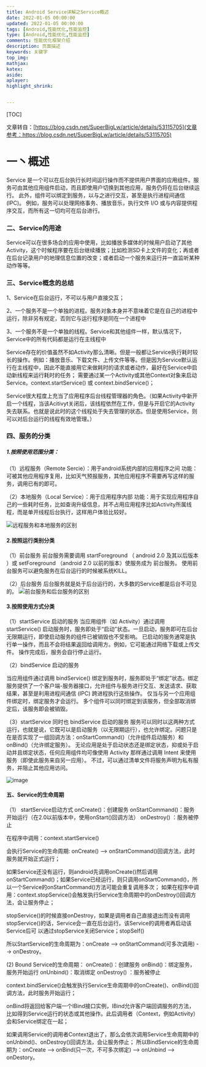 ```yaml
---
title: Android Service详解之Service概述
date: 2022-01-05 00:00:00
updated: 2022-01-05 00:00:00
tags: [Android,性能优化,性能监控]
type: [Android,性能优化,性能监控]
comments: 性能优化框架介绍
description: 页面描述
keywords: 关键字
top_img:
mathjax:
katex:
aside:
aplayer:
highlight_shrink:


---
```


[TOC]



文章转自：[https://blog.csdn.net/SuperBigLw/article/details/53115705](文章参考：https://blog.csdn.net/SuperBigLw/article/details/53115705)

# 一丶概述

Service 是一个可以在后台执行长时间运行操作而不提供用户界面的应用组件。服务可由其他应用组件启动，而且即使用户切换到其他应用，服务仍将在后台继续运行。 此外，组件可以绑定到服务，以与之进行交互，甚至是执行进程间通信 (IPC)。 例如，服务可以处理网络事务、播放音乐，执行文件 I/O 或与内容提供程序交互，而所有这一切均可在后台进行。

### 二、Service的用途
Service可以在很多场合的应用中使用，比如播放多媒体的时候用户启动了其他Activity，这个时候程序要在后台继续播放；比如检测SD卡上文件的变化；再或者在后台记录用户的地理信息位置的改变；或者启动一个服务来运行并一直监听某种动作等等。

### 三、Service概念的总结
1、Service在后台运行，不可以与用户直接交互；
    
2、一个服务不是一个单独的进程。服务对象本身并不意味着它是在自己的进程中运行，除非另有规定，否则它与运行程序是同在一个进程中

3、一个服务不是一个单独的线程。Service和其他组件一样，默认情况下，Service中的所有代码都是运行在主线程中

Service存在的价值虽然不如Activity那么清晰。但是一般都让Service执行耗时较长的操作。例如：播放音乐、下载文件、上传文件等等。但是因为Service默认运行在主线程中，因此不能直接用它来做耗时的请求或者动作，最好在Service中启动新线程来运行耗时的任务；
需要通过某一个Activity或其他Context对象来启动Service。context.startService() 或 context.bindService()；

Service很大程度上充当了应用程序后台线程管理器的角色。（如果Activity中新开启一个线程，当该Acitivyt关闭后，该线程依然在工作，但是与开启它的Activity失去联系。也就是说此时的这个线程处于失去管理的状态。但是使用Service，则可以对后台运行的线程有效地管理。）

### 四、服务的分类

##### 1.按照使用范围分类：
（1）远程服务（Remote Sercie）：用于android系统内部的应用程序之间
功能：可被其他应用程序复用，比如天气预报服务，其他应用程序不需要再写这样的服务，调用已有的即可。

（2）本地服务（Local Service）：用于应用程序内部
功能：用于实现应用程序自己的一些耗时任务，比如查询升级信息，并不占用应用程序比如Activity所属线程，而是单开线程后台执行，这样用户体验比较好。

![远程服务和本地服务的区别](https://note.youdao.com/yws/res/33545/A021472F39C949C8A4A8B83B10035880)

#### 2.按照运行类别分类
（1）前台服务
前台服务需要调用 startForeground （ android 2.0 及其以后版本 ）或 setForeground （android 2.0 以前的版本）使服务成为 前台服务。
使用前台服务可以避免服务在后台运行的时候被系统KILL。

（2）后台服务
后台服务就是处于后台运行的，大多数的Service都是后台不可见的。
![前台服务和后台服务的区别](https://note.youdao.com/yws/res/33555/D235CFCF429246D7B4A04E2F7D1CBBDE)

#### 3.按照使用方式分类

（1）startService 启动的服务
当应用组件（如 Activity）通过调用 startService() 启动服务时，服务即处于“启动”状态。一旦启动，服务即可在后台无限期运行，即使启动服务的组件已被销毁也不受影响。 已启动的服务通常是执行单一操作，而且不会将结果返回给调用方。例如，它可能通过网络下载或上传文件。 操作完成后，服务会自行停止运行。

（2）bindService 启动的服务

当应用组件通过调用 bindService() 绑定到服务时，服务即处于“绑定”状态。绑定服务提供了一个客户端-服务器接口，允许组件与服务进行交互、发送请求、获取结果，甚至是利用进程间通信 (IPC) 跨进程执行这些操作。 仅当与另一个应用组件绑定时，绑定服务才会运行。 多个组件可以同时绑定到该服务，但全部取消绑定后，该服务即会被销毁。

（3）startService 同时也 bindService 启动的服务
服务可以同时以这两种方式运行，也就是说，它既可以是启动服务（以无限期运行），也允许绑定。问题只是在是否实现了一组回调方法：onStartCommand()（允许组件启动服务）和 onBind()（允许绑定服务）。
无论应用是处于启动状态还是绑定状态，抑或处于启动并且绑定状态，任何应用组件均可像使用 Activity 那样通过调用 Intent 来使用服务（即使此服务来自另一应用）。 不过，可以通过清单文件将服务声明为私有服务，并阻止其他应用访问。

![image](https://note.youdao.com/yws/res/33566/163480560DEF41F5824099295B605040)

#### 五、Service的生命周期

（1） startService启动方式
onCreate()：创建服务
onStartCommand()：服务开始运行（在2.0以前版本中，使用onStart()回调方法）
onDestroy() ：服务被停止

在程序中调用：context.startService() 

会执行Service的生命周期: onCreate() ——> onStartCommand()回调方法，此时服务就开始正式运行；

如果Service还没有运行，则android先调用onCreate()然后调用onStartCommand()；如果Service已经运行，则只调用onStartCommand()，所以一个Service的onStartCommand()方法可能会重复调用多次；
如果在程序中调用：context.stopService()会触发执行Service生命周期中的onDestroy()回调方法，会让服务停止；

stopService()的时候直接onDestroy，如果是调用者自己直接退出而没有调用stopService()的话，Service会一直在后台运行。该Service的调用者再启动该Service后可 以通过stopService关闭Service；stopSelf()

所以StartService的生命周期为：onCreate --> onStartCommand(可多次调用) --> onDestroy。

(2) Bound Service的生命周期：
onCreate()：创建服务
onBind()：绑定服务，服务开始运行
onUnbind()：取消绑定
onDestroy() ：服务被停止

context.bindService()会触发执行Service生命周期中的onCreate()、onBind()回调方法，此时服务开始运行；

onBind将返回给客户端一个IBind接口实例，IBind允许客户端回调服务的方法，比如得到Service运行的状态或其他操作。此后调用者（Context，例如Activity）会和Service绑定在一起；

如果调用Service的调用者Context退出了，那么会依次调用Service生命周期中的onUnbind()、onDestroy()回调方法，会让服务停止；
所以BindService的生命周期为：onCreate --> onBind(只一次，不可多次绑定) --> onUnbind --> onDestory。

